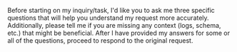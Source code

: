 <!-- Original FlashPaste name: Cursor: Meta Suffix Clarify Request -->
<!-- FlashPaste ID: 181 -->

Before starting on my inquiry/task, I'd like you to ask me three specific questions that will help you understand my request more accurately. Additionally, please tell me if you are missing any context (logs, schema, etc.) that might be beneficial. After I have provided my answers for some or all of the questions, proceed to respond to the original request.